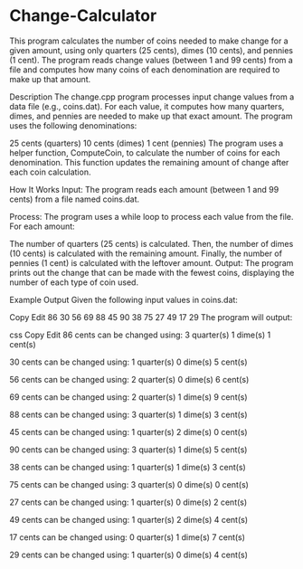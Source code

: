 # Change-Calculator 

This program calculates the number of coins needed to make change for a given amount, using only quarters (25 cents), dimes (10 cents), and pennies (1 cent). The program reads change values (between 1 and 99 cents) from a file and computes how many coins of each denomination are required to make up that amount.

Description
The change.cpp program processes input change values from a data file (e.g., coins.dat). For each value, it computes how many quarters, dimes, and pennies are needed to make up that exact amount. The program uses the following denominations:

25 cents (quarters)
10 cents (dimes)
1 cent (pennies)
The program uses a helper function, ComputeCoin, to calculate the number of coins for each denomination. This function updates the remaining amount of change after each coin calculation.

How It Works
Input: The program reads each amount (between 1 and 99 cents) from a file named coins.dat.

Process: The program uses a while loop to process each value from the file. For each amount:

The number of quarters (25 cents) is calculated.
Then, the number of dimes (10 cents) is calculated with the remaining amount.
Finally, the number of pennies (1 cent) is calculated with the leftover amount.
Output: The program prints out the change that can be made with the fewest coins, displaying the number of each type of coin used.

Example Output
Given the following input values in coins.dat:

Copy
Edit
86
30
56
69
88
45
90
38
75
27
49
17
29
The program will output:

css
Copy
Edit
86 cents can be changed using:
3 quarter(s)
1 dime(s)
1 cent(s)

30 cents can be changed using:
1 quarter(s)
0 dime(s)
5 cent(s)

56 cents can be changed using:
2 quarter(s)
0 dime(s)
6 cent(s)

69 cents can be changed using:
2 quarter(s)
1 dime(s)
9 cent(s)

88 cents can be changed using:
3 quarter(s)
1 dime(s)
3 cent(s)

45 cents can be changed using:
1 quarter(s)
2 dime(s)
0 cent(s)

90 cents can be changed using:
3 quarter(s)
1 dime(s)
5 cent(s)

38 cents can be changed using:
1 quarter(s)
1 dime(s)
3 cent(s)

75 cents can be changed using:
3 quarter(s)
0 dime(s)
0 cent(s)

27 cents can be changed using:
1 quarter(s)
0 dime(s)
2 cent(s)

49 cents can be changed using:
1 quarter(s)
2 dime(s)
4 cent(s)

17 cents can be changed using:
0 quarter(s)
1 dime(s)
7 cent(s)

29 cents can be changed using:
1 quarter(s)
0 dime(s)
4 cent(s)
